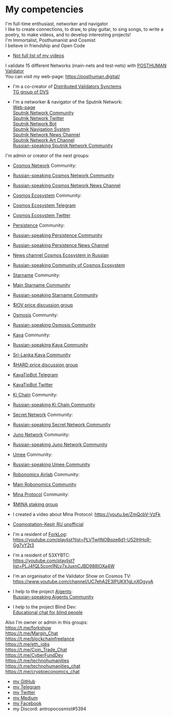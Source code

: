 # My competencies

I'm full-time enthusiast, networker and navigator <br />
I like to create connections, to draw, to play guitar, to sing songs, to write a poetry, to make videos, and to develop interesting projects! <br />
I'm Immortalist, Posthumanist and Cosmist <br />
I believe in friendship and Open Code <br />

- [Not full list of my videos](https://github.com/Antropocosmist/my_competencies/blob/main/full-list-of-my-videos.md)

I validate 15 different Networks (main-nets and test-nets) with [POSTHUMAN Validator](https://github.com/Distributed-Validators-Synctems/self-identity/blob/main/POSTHUMAN.md) <br />
You can visit my web-page: https://posthuman.digital/ <br />

- I'm a co-creator of [Distributed Validators Synctems](https://github.com/Distributed-Validators-Synctems) <br />
[TG group of DVS](https://t.me/DVSynctems) <br />

- I'm a networker & navigator of the Sputnik Network: <br />
[Web-page](https://sputnik.exchange) <br />
[Sputnik Network Community](https://t.me/Sputnik_Network) <br />
[Sputnik Network Twitter](https://twitter.com/SputnikNetwork) <br />
[Sputnik Network Bot](https://t.me/SputnikNetworkBot) <br />
[Sputnik Navigation System](https://t.me/SputnikPriceBot) <br />
[Sputnik Network News Channel](https://t.me/SputnikDish) <br />
[Sputnik Network Art Channel](https://t.me/TelescopeArt) <br />
[Russian-speaking Sputnik Network Community](https://t.me/Sputnik_Ru) <br />

I'm admin or creator of the next groups: <br />

- [Cosmos Network](https://cosmos.network) Community: <br />
- [Russian-speaking Cosmos Network Community](https://t.me/CosmosprojectRu) <br />
- [Russian-speaking Cosmos Network News Channel](https://t.me/cosmosinrussian) <br />


- [Cosmos Ecosystem](https://cosmos.network/ecosystem/) Community: <br />
- [Cosmos Ecosystem Telegram](https://t.me/CosmosEcosystem) <br />
- [Cosmos Ecosystem Twitter](https://twitter.com/CosmosEcosystem) <br />

- [Persistence](https://persistence.one/) Community: <br />
- [Russian-speaking Persistence Community](https://t.me/PersistenceRussia) <br />
- [Russian-speaking Persistence News Channel](https://t.me/PersistenceNewsRussia) <br />
- [News channel Cosmos Ecosystem in Russian](https://t.me/CosmosEcosystemNews_ru)
- [Russian-speaking Community of Cosmos Ecosystem](https://t.me/CosmosEcosystem_ru)

- [Starname](https://starname.me) Community: <br />
- [Main Starname Community](https://t.me/internetofvalues) <br />
- [Russian-speaking Starname Community](https://t.me/starname_iov_russian) <br />
- [$IOV price discussion group](https://t.me/starname_iov_price) <br />

- [Osmosis](https://app.osmosis.zone) Community: <br />
- [Russian-speaking Osmosis Community](https://t.me/Osmosis_ru) <br />

- [Kava](https://kava.io) Community: <br />
- [Russian-speaking Kava Community](https://t.me/KavaRussian) <br />
- [Sri-Lanka Kava Community](https://t.me/kavasl) <br />
- [$HARD price discussion group](https://t.me/hard_price) <br />
- [KavaTipBot Telegram](https://t.me/kavatipbot) <br />
- [KavaTipBot Twitter](https://twitter.com/KavatipbotC) <br />

- [Ki Chain](https://foundation.ki/) Community: <br />
- [Russian-speaking Ki Chain Community](https://t.me/KiChainRu) <br />

- [Secret Network](https://scrt.network/) Community: <br />
- [Russian-speaking Secret Network Community](https://t.me/scrt_russia) <br />

- [Juno Network](https://junochain.com/) Community: <br />
- [Russian-speaking Juno Network Community](https://t.me/juno_ru) <br />

- [Umee](https://umee.cc/) Community: <br />
- [Russian-speaking Umee Community](https://t.me/Umee_Ru) <br />

- [Robonomics Airlab](https://robonomics.network/) Community: <br />
- [Main Robonomics Community](t.me/robonomics) <br />

- [Mina Protocol](https://minaprotocol.com/) Community: <br />
- [$MINA staking group](https://t.me/Mina_ru_price) <br />
- I created a video about Mina Protocol: https://youtu.be/ZmQcbV-VzFk <br />

- [Cosmostation-Keplr RU unofficial](https://t.me/cosmostation_ru) <br />

- I'm a resident of [ForkLog](https://forklog.com/): <br />
https://youtube.com/playlist?list=PLVTwIlNOBqze6d1-U52IHHoR-Gg7vY2t3 <br />

- I'm a resident of S3XYBTC: <br />
https://youtube.com/playlist?list=PLJ4fQL5com1NLv7xJuxnCJBD988lOXa4W <br />

- I'm an organisator of the Validator Show on Cosmos TV: <br />
https://www.youtube.com/channel/UC7ehA2E3lPUKX1gLnXOgyyA <br />

- I help to the project [Aigents](https://aigents.com): <br />
[Russian-speaking Aigents Community](https://t.me/aigentsrussia) <br />

- I help to the project Blind Dev: <br />
[Educational chat for blind people](https://t.me/blind_dev_chat) <br />

Also I'm owner or admin in this groups: <br />
https://t.me/forkshow <br />
https://t.me/Margin_Chat <br />
https://t.me/blockchainfreelance <br />
https://t.me/eth_jobs <br />
https://t.me/Coin_Trade_Chat <br />
https://t.me/CyberFundDev <br />
https://t.me/technohumanities <br />
https://t.me/technohumanities_chat <br />
https://t.me/cryptoeconomics_chat <br />

- [my GitHub](https://github.com/Antropocosmist) <br />
- [my Telegram](https://t.me/antropocosmist) <br />
- [my Twitter](https://twitter.com/ponimajushij) <br />
- [my Medium](https://antropocosmist.medium.com/) <br />
- [my Facebook](https://facebook.com/vladimir.ponimajushij) <br />
- my Discord: antropocosmist#5394
